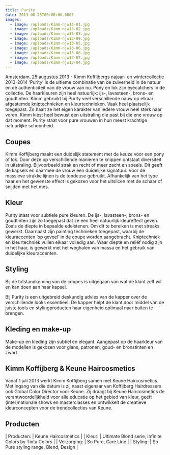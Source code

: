 ```yaml
---
title: Purity
date: 2013-08-25T00:00:00.000Z
images:
  - image: /uploads/Kimm-njw13-01.jpg
  - image: /uploads/Kimm-njw13-02.jpg
  - image: /uploads/Kimm-njw13-03.jpg
  - image: /uploads/Kimm-njw13-09.jpg
  - image: /uploads/Kimm-njw13-05.jpg
  - image: /uploads/Kimm-njw13-06.jpg
  - image: /uploads/Kimm-njw13-08.jpg
  - image: /uploads/Kimm-njw13-07.jpg
  - image: /uploads/Kimm-njw13-04.jpg
---
```



Amsterdam, 25 augustus 2013 -  Kimm Koffijbergs najaar- en wintercollectie 2013-2014 ‘Purity’ is de ultieme combinatie van de zuiverheid in de natuur en de authenticiteit van de vrouw van nu. Pony en lok zijn eyecatchers in de collectie. De haarkleuren zijn heel natuurlijk: ijs-, lavasteen-, brons- en goudtinten.
Kimm gebruikt bij Purity veel verschillende nauw op elkaar afgestemde kniptechnieken en kleurtechnieken. Vaak heel plaatselijk  toegepast. Zo haalt ze het eigen karakter van iedere vrouw heel sterk naar voren. Kimm kiest heel bewust een uitstraling die past bij die ene vrouw op dat moment. 
Purity staat voor pure vrouwen in hun meest krachtige natuurlijke schoonheid. 

## Coupes

Kimm Koffijberg maakt een duidelijk statement met de keuze voor een pony of lok. Door deze op verschillende manieren te knippen ontstaat diversiteit in uitstraling. Bijvoorbeeld strak en recht of meer zacht en speels. Dit geeft de kapsels en daarmee de vrouw een duidelijke signatuur.
Voor de massieve strakke lijnen is de tondeuse gebruikt. Afhankelijk van het type haar en het gewenste effect is gekozen voor het uitslicen met de schaar of snijden met het mes.

## Kleur

Purity staat voor subtiele pure kleuren. De ijs-, lavasteen-, brons- en goudtinten zijn zo toegepast dat ze een heel natuurlijk kleureffect geven. Zoals de diepte in bepaalde edelstenen. Om dit te bereiken is met streaks gewerkt. Daarnaast zijn painting technieken toegepast, waarbij de kleuraccenten ‘op gevoel’ in de coupe worden aangebracht. Kniptechniek en kleurtechniek vullen elkaar volledig aan. Waar diepte en reliëf nodig zijn in het haar, is gewerkt met het weghalen van massa en het gebruik van duidelijke kleuraccenten.

## Styling

Bij de totstandkoming van de coupes is uitgegaan van wat de klant zelf wil en kan doen aan haar kapsel. 

Bij Purity is een uitgebreid deskundig advies van de kapper over de verschillende looks essentieel. De kapper helpt de klant door middel van de juiste tools en stylingproducten haar eigenheid optimaal naar buiten te brengen.


## Kleding en make-up

Make-up en kleding zijn subtiel en elegant. Aangepast op de haarkleur van de modellen is gekozen voor glans, patronen, goud- en bronstinten en zwart.

## Kimm Koffijberg & Keune Haircosmetics

Vanaf 1 juli 2013 werkt Kimm Koffijberg samen met Keune Haircosmetics. Met ingang van die datum is zij naast eigenaar van Koffijberg Hairdressers ook Global Color Director voor Keune. Zij draagt bij Keune Haircosmetics de verantwoordelijkheid voor alle educatie op het gebied van kleur, geeft (inter)nationale shows en masterclasses en ontwikkelt de creatieve kleurconcepten voor de trendcollecties van Keune. 

## Producten

| Producten:       | Keune Haircosmetics |
| Kleur:       | Ultimate Blond serie, Infinite Colors by Tinta Colors |
| Verzorging:       | So Pure, Care Line |
| Styling:       | So Pure styling range, Blend, Design |
